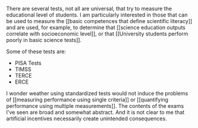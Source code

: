 There are several tests, not all are universal, that try to measure the educational level of students. I am particularly interested in those that can be used to measure the [[basic competences that define scientific literacy]] and are used, for example, to determine that [[science education outputs correlate with socioeconomic level]], or that [[University students perform poorly in basic science tests]]. 

Some of these tests are: 

- PISA Tests
- TIMSS
- TERCE
- ERCE

I wonder weather using standardized tests would not induce the problems of [[measuring performance using single criteria]] or [[quantifying performance using multiple measurements]]. The contents of the exams I've seen are broad and somewhat abstract. And it is not clear to me that artificial incentives necessarily create unintended consequences.